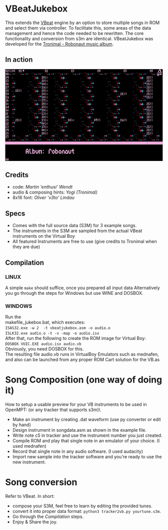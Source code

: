 # VBeatJukebox
This extends the [VBeat](https://github.com/enthusi/VBeat) engine by an option to
store multiple songs in ROM and select them via controller.
To facilitate this, some areas of the data management and hence the code needed to be rewritten.
The core functionality and conversion from s3m are identical.
VBeatJukebox was developed for the [Tronimal - Robonaut music album](https://www.kickstarter.com/projects/tronimal/robonaut).
## In action
![Screenshot.\label{fig:Robonaut}](screenshot.jpg)
## Credits
- code: *Martin 'enthusi' Wendt*
- audio & composing hints: *Yogi (Tronimal)*
- 8x16 font: *Oliver 'v3to' Lindau*
## Specs
- Comes with the full source data (S3M) for 3 example songs.
- The instruments in the S3M are sampled from the actual VBeat instruments on the Virtual Boy
- All featured Instruments are free to use (give credits to Tronimal when they are due)
## Compilation
### LINUX
A simple `make` should suffice, once you prepared all input data
Alternatively you go through the steps for Windows but use WINE and DOSBOX.
### WINDOWS
Run the \
makefile_jukebox.bat, which executes:\
`ISAS32.exe -w 2  -t vbeatjukebox.asm -o audio.o`\
`ISLK32.exe audio.o -t -v -map -o audio.isx`\
After that, run the following to create the ROM image for Virtual Boy:\
`DOSBOX VUIC.EXE audio.isx audio.vb`\
Obviously, you need DOSBOX for this.\
The resulting file audio.vb runs in VirtualBoy Emulators such as mednafen, and also can be launched from
any proper ROM Cart solution for the VB.as
# Song Composition (one way of doing it)
How to setup a usable preview for your VB instruments to be used in OpenMPT: 
(or any tracker that supports s3m)\

- Make an instrument by creating .dat waveform (use py converter or edit by hand)
- Design instrument in songdata.asm as shown in the example file. 
- Write note c5 in tracker and use the instrument number you just created.
- Compile ROM and play that single note in an emulator of your choice. (I used mednafen)
- Record that single note in any audio software. (I used audacity)
- Import new sample into the tracker software and you're ready to use the new instrument.

# Song conversion
Refer to VBeat. In short:
- compose your S3M, feel free to learn by editing the provided tunes.
- convert it into proper data format: `python3 tracker2vb.py yourtune.s3m`.
- Go through the *Compilation* steps.
- Enjoy & Share the joy.

